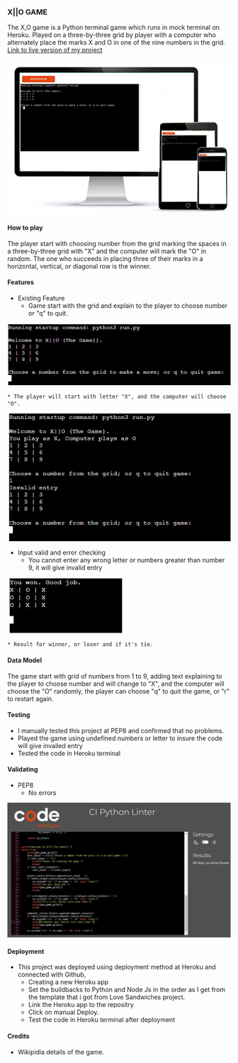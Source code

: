 ### X||O GAME

The X,O game is a Python terminal game which runs in mock terminal on Heroku. Played on a three-by-three grid by player with a computer who alternately place the marks X and O in one of the nine numbers in the grid.
[Link to live version of my project](https://pp3-last-f8d180165b83.herokuapp.com/)

![img](images/responsiv22.png)

#### How to play
The player start with choosing number from the grid marking the spaces in a three-by-three grid with "X" and the computer will mark the "O" in random. 
The one who succeeds in placing three of their marks in a horizontal, vertical, or diagonal row is the winner.

#### Features
* Existing Feature
    * Game start with the grid and explain to the player to choose number or "q" to quit.

![img](images/start.JPG)


    * The player will start with letter "X", and the computer will choose "O".

![img](images/error.JPG)

* Input valid and error checking
    * You cannot enter any wrong letter or numbers greater than number 9, it will give invalid entry

![img](images/you_won.JPG)

    * Result for winner, or loser and if it's tie.

#### Data Model
The game start with grid of numbers from 1 to 9, adding text explaining to the player to choose number and will change to "X", and the computer will choose the "O" randomly, the player can choose "q" to quit the game, or "r" to restart again.

#### Testing
* I manually tested this project at PEP8 and confirmed that no problems.
* Played the game using undefined numbers or letter to insure the code will give invailed entry
* Tested the code in Heroku terminal

#### Validating
* PEP8
    * No errors

![img](images/pep8_test.JPG)   

#### Deployment
* This project was deployed using deployment method at Heroku and connected with Github, 
    * Creating a new Heroku app
    * Set the buildbacks to Python and Node Js in the order as I get from the template that i got from Love Sandwiches project.
    * Link the Heroku app to the repositry
    * Click on manual Deploy.
    * Test the code in Heroku terminal after deployment


#### Credits
* Wikipidia details of the game.
